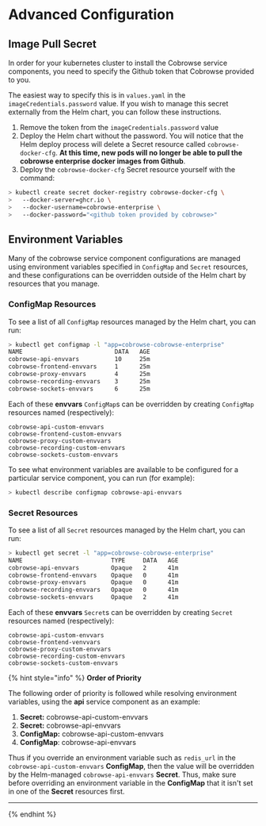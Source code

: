# Advanced Configuration

## Image Pull Secret

In order for your kubernetes cluster to install the Cobrowse service components, you need to specify the Github token that Cobrowse provided to you.

The easiest way to specify this is in `values.yaml` in the `imageCredentials.password` value. If you wish to manage this secret externally from the Helm chart, you can follow these instructions.

1. Remove the token from the `imageCredentials.password` value
2. Deploy the Helm chart without the password. You will notice that the Helm deploy process will delete a Secret resource called `cobrowse-docker-cfg`. **At this time, new pods will no longer be able to pull the cobrowse enterprise docker images from Github**.
3. Deploy the `cobrowse-docker-cfg` Secret resource yourself with the command:

```bash
> kubectl create secret docker-registry cobrowse-docker-cfg \
>   --docker-server=ghcr.io \
>   --docker-username=cobrowse-enterprise \
>   --docker-password="<github token provided by cobrowse>"
```

## Environment Variables

Many of the cobrowse service component configurations are managed using environment variables specified in `ConfigMap` and `Secret` resources, and these configurations can be overridden outside of the Helm chart by resources that you manage.

### ConfigMap Resources

To see a list of all `ConfigMap` resources managed by the Helm chart, you can run:

```bash
> kubectl get configmap -l "app=cobrowse-cobrowse-enterprise"
NAME                          DATA   AGE
cobrowse-api-envvars          10     25m
cobrowse-frontend-envvars     1      25m
cobrowse-proxy-envvars        4      25m
cobrowse-recording-envvars    3      25m
cobrowse-sockets-envvars      6      25m
```

Each of these **envvars** `ConfigMap`s can be overridden by creating `ConfigMap` resources named (respectively):

```
cobrowse-api-custom-envvars
cobrowse-frontend-custom-envvars
cobrowse-proxy-custom-envvars
cobrowse-recording-custom-envvars
cobrowse-sockets-custom-envvars
```

To see what environment variables are available to be configured for a particular service component, you can run (for example):

```bash
> kubectl describe configmap cobrowse-api-envvars
```

### Secret Resources

To see a list of all `Secret` resources managed by the Helm chart, you can run:

```bash
> kubectl get secret -l "app=cobrowse-cobrowse-enterprise"
NAME                         TYPE     DATA   AGE
cobrowse-api-envvars         Opaque   2      41m
cobrowse-frontend-envvars    Opaque   0      41m
cobrowse-proxy-envvars       Opaque   0      41m
cobrowse-recording-envvars   Opaque   0      41m
cobrowse-sockets-envvars     Opaque   2      41m
```

Each of these **envvars** `Secret`s can be overridden by creating `Secret` resources named (respectively):

```
cobrowse-api-custom-envvars
cobrowse-frontend-venvvars
cobrowse-proxy-custom-envvars
cobrowse-recording-custom-envvars
cobrowse-sockets-custom-envvars
```

{% hint style="info" %}
**Order of Priority**

The following order of priority is followed while resolving environment variables, using the **api** service component as an example:

1. **Secret:** cobrowse-api-custom-envvars
2. **Secret:** cobrowse-api-envvars
3. **ConfigMap:** cobrowse-api-custom-envvars
4. **ConfigMap**: cobrowse-api-envvars

Thus if you override an environment variable such as `redis_url` in the `cobrowse-api-custom-envvars` **ConfigMap**, then the value will be overridden by the Helm-managed `cobrowse-api-envvars` **Secret**. Thus, make sure before overriding an environment variable in the **ConfigMap** that it isn't set in one of the **Secret** resources first.

****
{% endhint %}
